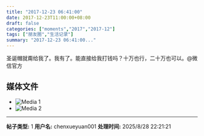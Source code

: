 ```yaml
---
title: "2017-12-23 06:41:00"
date: 2017-12-23T11:00:00+08:00
draft: false
categories: ["moments","2017","2017-12"]
tags: ["朋友圈","生活记录"]
summary: "2017-12-23 06:41:00..."
---
```


圣诞帽就甭给我了。我有了。能直接给我打钱吗？十万也行，二十万也可以。@微信官方

## 媒体文件

- ![Media 1](/Moments/photos/2017-12-23/201712230641000.jpg)
- ![Media 2](/Moments/photos/2017-12-23/201712230641001.jpg)

---

**帖子类型:** 1
**用户名:** chenxueyuan001
**处理时间:** 2025/8/28 22:21:21